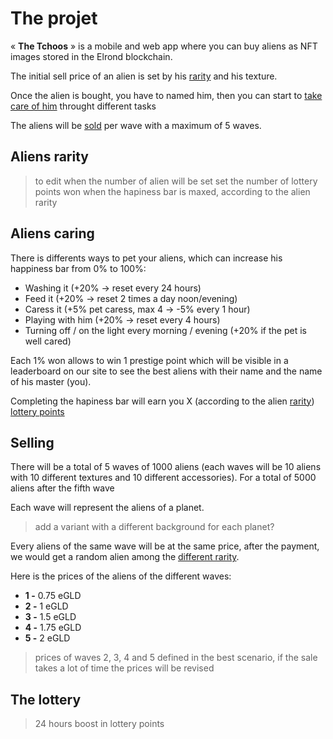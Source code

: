 # The projet  
« **The Tchoos** » is a mobile and web app where you can buy aliens as NFT images stored in the Elrond blockchain.  

The initial sell price of an alien is set by his [rarity](#Aliens-rarity) and his texture.  

Once the alien is bought, you have to named him, then you can start to [take care of him](#Aliens-caring) throught different tasks

The aliens will be [sold](#Selling) per wave with a maximum of 5 waves.

## Aliens rarity
> to edit when the number of alien will be set
> set the number of lottery points won when the hapiness bar is maxed, according to the alien rarity

## Aliens caring
There is differents ways to pet your aliens, which can increase his happiness bar from 0% to 100%:
- Washing it (+20% -> reset every 24 hours)
- Feed it (+20% -> reset 2 times a day noon/evening)
- Caress it (+5% pet caress, max 4 -> -5% every 1 hour)
- Playing with him (+20% -> reset every 4 hours)
- Turning off / on the light every morning / evening (+20% if the pet is well cared) 

Each 1% won allows to win 1 prestige point which will be visible in a leaderboard on our site to see the best aliens with their name and the name of his master (you).

Completing the hapiness bar will earn you X (according to the alien [rarity](#Aliens-rarity)) [lottery points](#The-lottery)

## Selling
There will be a total of 5 waves of 1000 aliens (each waves will be 10 aliens with 10 different textures and 10 different accessories). For a total of 5000 aliens after the fifth wave

Each wave will represent the aliens of a planet. 
> add a variant with a different background for each planet?

Every aliens of the same wave will be at the same price, after the payment, we would get a random alien among the [different rarity](#Aliens-rarity).

Here is the prices of the aliens of the different waves:
- **1 -** 0.75 eGLD
- **2 -** 1 eGLD
- **3 -** 1.5 eGLD
- **4 -** 1.75 eGLD
- **5 -** 2 eGLD
> prices of waves 2, 3, 4 and 5 defined in the best scenario, if the sale takes a lot of time the prices will be revised


## The lottery
> 24 hours boost in lottery points